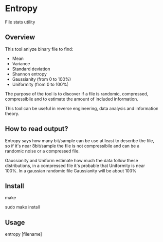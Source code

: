 # Entropy
File stats utility

## Overview
This tool anlyze binary file to find:
- Mean
- Variance
- Standard deviation
- Shannon entropy
- Gaussianity (from 0 to 100%)
- Uniformity (from 0 to 100%)

The purpose of the tool is to discover if a file is randomic, compressed, compressibile and to estimate the amount of included information.

This tool can be useful in reverse engineering, data analysis and information theory.

## How to read output?
Entropy says how many bit/sample can be use at least to describe the file, so if it's near 8bit/sample the file is not compressibile and can be a randomic noise or a compressed file.

Gaussianity and Uniform estimate how much the data follow these distributions, in a compressed file it's probable that Uniformity is near 100%. In a gaussian randomic file Gaussianity will be about 100%


## Install
make

sudo make install

## Usage
entropy [filename]

